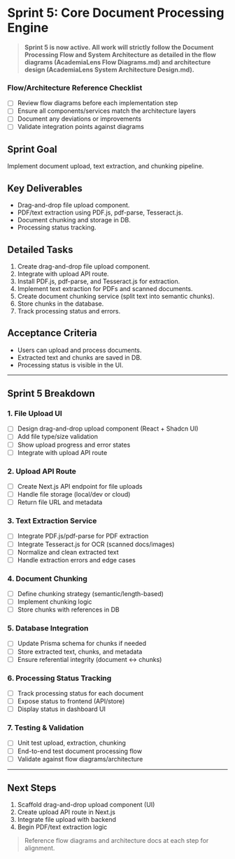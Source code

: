 # Sprint 5: Core Document Processing Engine

> **Sprint 5 is now active. All work will strictly follow the Document Processing Flow and System Architecture as detailed in the flow diagrams (AcademiaLens Flow Diagrams.md) and architecture design (AcademiaLens System Architecture Design.md).**

### Flow/Architecture Reference Checklist

- [ ] Review flow diagrams before each implementation step
- [ ] Ensure all components/services match the architecture layers
- [ ] Document any deviations or improvements
- [ ] Validate integration points against diagrams

## Sprint Goal

Implement document upload, text extraction, and chunking pipeline.

## Key Deliverables

- Drag-and-drop file upload component.
- PDF/text extraction using PDF.js, pdf-parse, Tesseract.js.
- Document chunking and storage in DB.
- Processing status tracking.

## Detailed Tasks

1. Create drag-and-drop file upload component.
2. Integrate with upload API route.
3. Install PDF.js, pdf-parse, and Tesseract.js for extraction.
4. Implement text extraction for PDFs and scanned documents.
5. Create document chunking service (split text into semantic chunks).
6. Store chunks in the database.
7. Track processing status and errors.

## Acceptance Criteria

- Users can upload and process documents.
- Extracted text and chunks are saved in DB.
- Processing status is visible in the UI.

---

## Sprint 5 Breakdown

### 1. File Upload UI

- [ ] Design drag-and-drop upload component (React + Shadcn UI)
- [ ] Add file type/size validation
- [ ] Show upload progress and error states
- [ ] Integrate with upload API route

### 2. Upload API Route

- [ ] Create Next.js API endpoint for file uploads
- [ ] Handle file storage (local/dev or cloud)
- [ ] Return file URL and metadata

### 3. Text Extraction Service

- [ ] Integrate PDF.js/pdf-parse for PDF extraction
- [ ] Integrate Tesseract.js for OCR (scanned docs/images)
- [ ] Normalize and clean extracted text
- [ ] Handle extraction errors and edge cases

### 4. Document Chunking

- [ ] Define chunking strategy (semantic/length-based)
- [ ] Implement chunking logic
- [ ] Store chunks with references in DB

### 5. Database Integration

- [ ] Update Prisma schema for chunks if needed
- [ ] Store extracted text, chunks, and metadata
- [ ] Ensure referential integrity (document ↔ chunks)

### 6. Processing Status Tracking

- [ ] Track processing status for each document
- [ ] Expose status to frontend (API/store)
- [ ] Display status in dashboard UI

### 7. Testing & Validation

- [ ] Unit test upload, extraction, chunking
- [ ] End-to-end test document processing flow
- [ ] Validate against flow diagrams/architecture

---

## Next Steps

1. Scaffold drag-and-drop upload component (UI)
2. Create upload API route in Next.js
3. Integrate file upload with backend
4. Begin PDF/text extraction logic

> Reference flow diagrams and architecture docs at each step for alignment.
